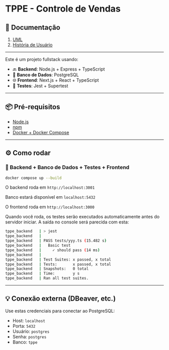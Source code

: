 # TPPE - Controle de Vendas


## 📄 Documentação

1. [UML](docs/UML%20-%20DIAGRAMA%20DE%20CLASSES.png)
2. [História de Usuário](docs/HistoriaDeUsuario.md)

---

Este é um projeto fullstack usando:

- 🔙 **Backend**: Node.js + Express + TypeScript 
- 🐘 **Banco de Dados**: PostgreSQL
- 🌐 **Frontend**: Next.js + React + TypeScript
- 🧪 **Testes**: Jest + Supertest

---

## 📦 Pré-requisitos

- [Node.js](https://nodejs.org/)
- [npm](https://www.npmjs.com/)
- [Docker + Docker Compose](https://docs.docker.com/compose/)

---

## ⚙️ Como rodar

### 🐳 Backend + Banco de Dados + Testes + Frontend

```bash
docker compose up --build
```

O backend roda em `http://localhost:3001`

Banco estará disponível em `localhost:5432`

O frontend roda em `http://localhost:3000`

Quando você roda, os testes serão executados automaticamente antes do servidor iniciar. A saída no console será parecida com esta:

```bash
tppe_backend   | > jest
tppe_backend   | 
tppe_backend   | PASS tests/yyy.ts (15.482 s)
tppe_backend   |   Basic test
tppe_backend   |     ✓ should pass (14 ms)
tppe_backend   | 
tppe_backend   | Test Suites: x passed, x total
tppe_backend   | Tests:       x passed, x total
tppe_backend   | Snapshots:   0 total
tppe_backend   | Time:        y s
tppe_backend   | Ran all test suites.
```
---

## 💡 Conexão externa (DBeaver, etc.)

Use estas credenciais para conectar ao PostgreSQL:

- Host: `localhost`
- Porta: `5432`
- Usuário: `postgres`
- Senha: `postgres`
- Banco: `tppe`
